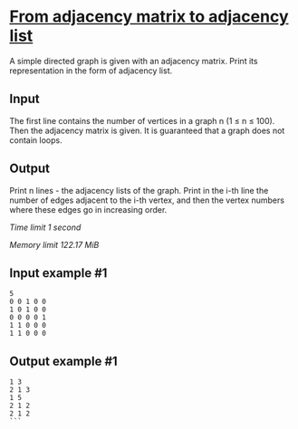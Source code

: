 # [From adjacency matrix to adjacency list](https://www.e-olymp.com/en/problems/3981)

A simple directed graph is given with an adjacency matrix. Print its representation in the form of adjacency list.

## Input

The first line contains the number of vertices in a graph n (1 ≤ n ≤ 100). Then the adjacency matrix is given. It is guaranteed that a graph does not contain loops.

## Output

Print n lines - the adjacency lists of the graph. Print in the i-th line the number of edges adjacent to the i-th vertex, and then the vertex numbers where these edges go in increasing order.

_Time limit 1 second_

_Memory limit 122.17 MiB_

## Input example #1
```
5
0 0 1 0 0
1 0 1 0 0
0 0 0 0 1
1 1 0 0 0
1 1 0 0 0
```

## Output example #1
````
1 3
2 1 3
1 5
2 1 2
2 1 2
```

